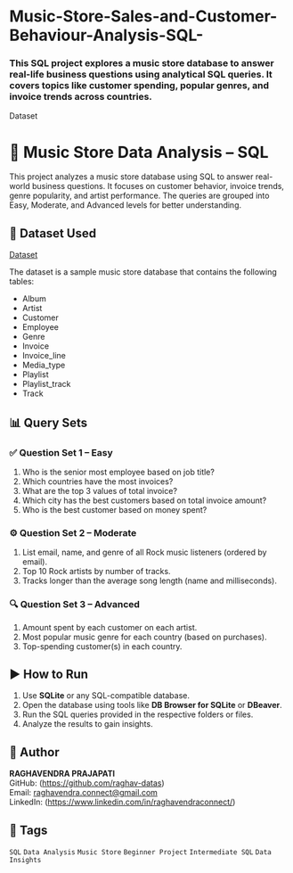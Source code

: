 # Music-Store-Sales-and-Customer-Behaviour-Analysis-SQL-
### This SQL project explores a music store database to answer real-life business questions using analytical SQL queries. It covers topics like customer spending, popular genres, and invoice trends across countries.

Dataset


# 🎵 Music Store Data Analysis – SQL

This project analyzes a music store database using SQL to answer real-world business questions. It focuses on customer behavior, invoice trends, genre popularity, and artist performance. The queries are grouped into Easy, Moderate, and Advanced levels for better understanding.

## 📂 Dataset Used  

<a href="https://github.com/raghav-datas/Music-Store-Sales-and-Customer-Behaviour-Analysis-SQL-/tree/main/Datasets">Dataset</a> <br>

The dataset is a sample music store database that contains the following tables:

- Album
- Artist
- Customer
- Employee
- Genre
- Invoice
- Invoice_line
- Media_type
- Playlist
- Playlist_track
- Track

## 📊 Query Sets

### ✅ Question Set 1 – Easy
1. Who is the senior most employee based on job title?
2. Which countries have the most invoices?
3. What are the top 3 values of total invoice?
4. Which city has the best customers based on total invoice amount?
5. Who is the best customer based on money spent?

### ⚙️ Question Set 2 – Moderate
1. List email, name, and genre of all Rock music listeners (ordered by email).
2. Top 10 Rock artists by number of tracks.
3. Tracks longer than the average song length (name and milliseconds).

### 🔍 Question Set 3 – Advanced
1. Amount spent by each customer on each artist.
2. Most popular music genre for each country (based on purchases).
3. Top-spending customer(s) in each country.


## ▶️ How to Run

1. Use **SQLite** or any SQL-compatible database.
2. Open the database using tools like **DB Browser for SQLite** or **DBeaver**.
3. Run the SQL queries provided in the respective folders or files.
4. Analyze the results to gain insights.


## 👤 Author

**RAGHAVENDRA PRAJAPATI**  
GitHub: (https://github.com/raghav-datas) <br>
Email: raghavendra.connect@gmail.com <br>
LinkedIn: (https://www.linkedin.com/in/raghavendraconnect/)


## 📌 Tags

`SQL` `Data Analysis` `Music Store` `Beginner Project` `Intermediate SQL` `Data Insights`

